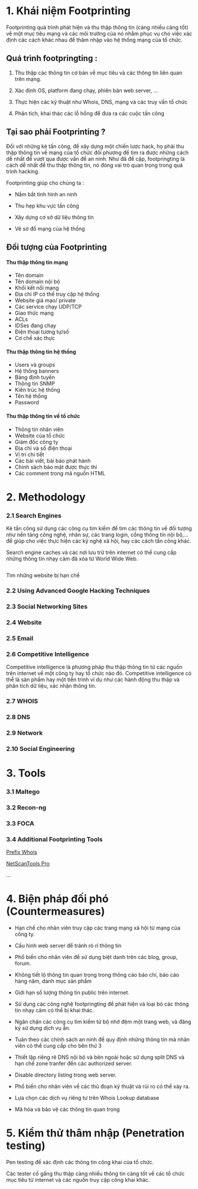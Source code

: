 
# 1. Khái niệm Footprinting

Footprinting quá trình phát hiện và thu thập thông tin (càng nhiều càng tốt) về một mục tiêu mạng và các môi trường của nó nhằm phục vụ cho việc xác định các cách khác nhau để thâm nhập vào hệ thống mạng của tổ chức.

## Quá trình footpringting :

1. Thu thập các thông tin cơ bản về mục tiêu và các thông tin liên quan trên mạng.

2. Xác định OS, platform đang chạy, phiên bản web server, ... 

3. Thực hiện các kỹ thuật như Whois, DNS, mạng và các truy vấn tổ chức

4. Phân tích, khai thác các lỗ hổng để đưa ra các cuộc tấn công 

## Tại sao phải Footprinting ?

Đối với những kẻ tấn công, để xây dựng một chiến lược hack, họ phải thu thập thông tin về mạng của tổ chức đối phương để tìm ra được những cách dễ nhất để vượt qua được vấn đề an ninh. Như đã đề cập, footpringting là cách dễ nhất để thu thập thông tin, nó đóng vai trò quan trọng trong quá trình hacking.

Footprinting giúp cho chúng ta :

- Nắm bắt tình hình an ninh 

- Thu hẹp khu vực tấn công 

- Xây dựng cơ sở dữ liệu thông tin 

- Vẽ sơ đồ mạng của hệ thống 

## Đối tượng của Footprinting 

#### Thu thập thông tin mạng 

- Tên domain
- Tên domain nội bộ
- Khối kết nối mạng 
- Địa chỉ IP có thể truy cập hệ thống
- Website giả mạo/ private
- Các service chạy UDP/TCP
- Giao thức mạng
- ACLs
- IDSes đang chạy
- Điện thoại tương tự/số
- Cơ chế xác thực 

#### Thu thập thông tin hệ thống 

- Users và groups
- Hệ thống banners
- Bảng định tuyến 
- Thông tin SNMP
- Kiến trúc hệ thống 
- Tên hệ thống
- Password 

#### Thu thập thông tin về tổ chức

- Thông tin nhân viên 
- Website của tổ chức
- Giám đốc công ty
- Địa chỉ và số điện thoại 
- Vị trí chi tiết 
- Các bài viết, bài báo phát hành 
- Chính sách bảo mật được thực thi 
- Các comment trong mã nguồn HTML
 

# 2. Methodology

### 2.1 Search Engines

Kẻ tấn công sử dụng các công cụ tìm kiếm để tìm các thông tin về đối tượng như nền tảng công nghệ, nhân sự, các trang login, cổng thông tin nội bộ,... để giúp cho việc thực hiện các kỹ nghệ xã hội, hay các cách tấn công khác.

Search engine caches và các nơi lưu trữ trên internet có thể cung cấp những thông tin nhạy cảm đã xóa từ World Wide Web.

<img src="">

Tìm những website bị hạn chế 



### 2.2 Using Advanced Google Hacking Techniques

### 2.3 Social Networking Sites 

### 2.4 Website

### 2.5 Email

### 2.6 Competitive Intelligence

Competitive intelligence là phương pháp thu thập thông tin từ các nguồn trên internet về một công ty hay tổ chức nào đó. Competitive intelligence có thể là sản phẩm hay một tiến trình ví dụ như các hành động thu thập và phân tích dữ liệu, xác nhận thông tin.

### 2.7 WHOIS

### 2.8 DNS

### 2.9 Network 
 
### 2.10 Social Engineering

# 3. Tools

### 3.1 Maltego

### 3.2 Recon-ng 

### 3.3 FOCA

### 3.4 Additional Footprinting Tools 

[Prefix Whois](http://pwhois.org)

[NetScanTools Pro](http://www.netscantools.com)

...


# 4. Biện pháp đối phó (Countermeasures)

- Hạn chế cho nhân viên truy cập các trang mạng xã hội từ mạng của công ty.

- Cấu hình web server để tránh rò rỉ thông tin 

- Phổ biến cho nhân viên để sử dụng biệt danh trên các blog, group, forum.

- Không tiết lộ thông tin quan trọng trong thông cáo báo chí, báo cáo hàng năm, danh mục sản phẩm

- Giới hạn số lượng thông tin public trên internet.

- Sử dụng các công nghệ footpringting để phát hiện và loại bỏ các thông tin nhạy cảm có thể bị khai thác.

- Ngăn chặn các công cụ tìm kiếm từ bộ nhớ đệm một trang web, và đăng ký sử dụng dịch vụ ẩn.

- Tuân theo các chính sách an ninh để quy định những thông tin mà nhân viên có thể cung cấp cho bên thứ 3

- Thiết lập riêng rẽ DNS nội bộ và bên ngoài hoặc sử dụng split DNS và hạn chế zone tranfer đến các authorized server.

- Disable directory listing trong web server.

- Phổ biến cho nhân viên về các thủ đoạn kỹ thuật và rủi ro có thể xảy ra.
 
- Lựa chọn các dịch vụ riêng tư trên Whois Lookup database

- Mã hóa và bảo vệ các thông tin quan trọng  


# 5. Kiểm thử thâm nhập (Penetration testing)

Pen testing để xác định các thông tin công khai của tổ chức.

Các tester cố gắng thu thập càng nhiều thông tin càng tốt về các tổ chức mục tiêu từ internet và các nguồn truy cập công khai khác.




